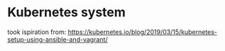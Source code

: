 # Kubernetes system

took ispiration from:  https://kubernetes.io/blog/2019/03/15/kubernetes-setup-using-ansible-and-vagrant/